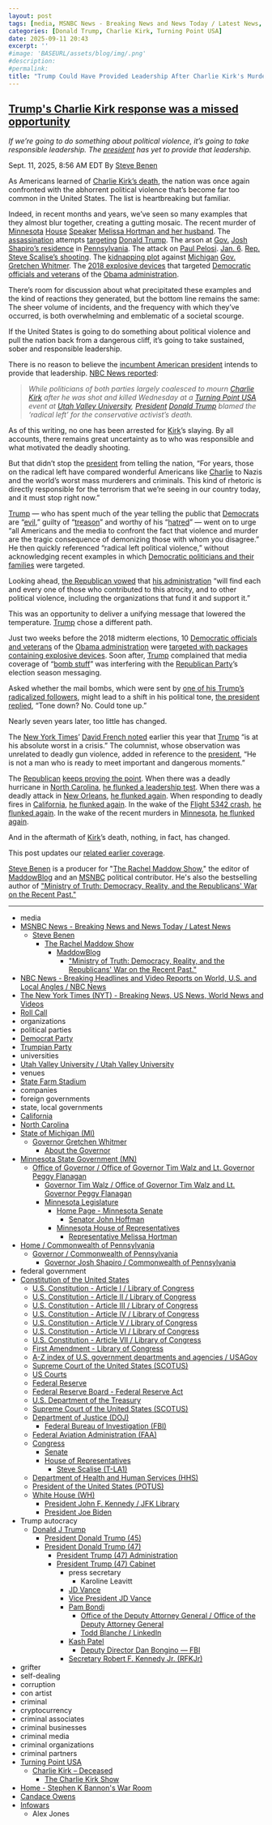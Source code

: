 ```yaml
---
layout: post
tags: [media, MSNBC News - Breaking News and News Today / Latest News, Steve Benen, The Rachel Maddow Show, MaddowBlog, “Ministry of Truth –  Democracy Reality and the Republicans’ War on the Recent Past.”, MSNBC News - Breaking News and News Today / Latest News, NBC News - Breaking Headlines and Video Reports on World U.S. and Local Angles / NBC News, The New York Times (NYT) - Breaking News US News World News and Videos, Roll Call, organizations, political parties, Democrat Party, Trumpian Party, universities, companies, foreign governments, state local governments, California, North Carolina, State of Michigan (MI), Governor Gretchen Whitmer, About the Governor, Minnesota State Government (MN), Office of Governor / Office of Governor Tim Walz and Lt. Governor Peggy Flanagan, Governor Tim Walz / Office of Governor Tim Walz and Lt. Governor Peggy Flanagan, Minnesota Legislature, Home Page - Minnesota Senate, Senator John Hoffman, Minnesota House of Representatives, Representative Melissa Hortman, Home / Commonwealth of Pennsylvania, Governor / Commonwealth of Pennsylvania, Governor Josh Shapiro / Commonwealth of Pennsylvania, federal government, Constitution of the United States, U.S. Constitution - Article I / Library of Congress, U.S. Constitution - Article II / Library of Congress, U.S. Constitution - Article III / Library of Congress, U.S. Constitution - Article IV / Library of Congress, U.S. Constitution - Article V / Library of Congress, U.S. Constitution - Article VI / Library of Congress, U.S. Constitution - Article VII / Library of Congress, First Amendment - Library of Congress, A-Z index of U.S. government departments and agencies / USAGov, Supreme Court of the United States (SCOTUS), US Courts, Federal Reserve, Federal Reserve Board - Federal Reserve Act, U.S. Department of the Treasury, Supreme Court of the United States (SCOTUS), Department of Justice (DOJ), Federal Bureau of Investigation (FBI), Federal Aviation Administration (FAA), Congress, Senate, House of Representatives, Steve Scalise (T-LA1), Department of Health and Human Services (HHS), President of the United States (POTUS), White House (WH), President John F. Kennedy / JFK Library, President Joe Biden, Trump autocracy, Donald J Trump, President Donald Trump (45), President Donald Trump (47), President Trump (47) Administration, President Trump (47) Cabinet, press secretary, Karoline Leavitt, JD Vance, Vice President JD Vance, Pam Bondi, Office of the Deputy Attorney General / Office of the Deputy Attorney General, Todd Blanche / LinkedIn, Kash Patel, Deputy Director Dan Bongino — FBI, Secretary Robert F. Kennedy Jr. (RFKJr), grifter, self-dealing, corruption, con artist, criminal, cryptocurrency, criminal associates, criminal businesses, criminal media, criminal organizations, criminal partners, Turning Point USA, Charlie Kirk – Deceased, The Charlie Kirk Show, Home - Stephen K Bannon’s War Room, Candace Owens, Infowars, Alex Jones]
categories: [Donald Trump, Charlie Kirk, Turning Point USA]
date: 2025-09-11 20:43
excerpt: ''
#image: 'BASEURL/assets/blog/img/.png'
#description:
#permalink:
title: "Trump Could Have Provided Leadership After Charlie Kirk's Murder. But He Played The Blame Game"
---
```


## [Trump's Charlie Kirk response was a missed opportunity](https://www.msnbc.com/rachel-maddow-show/maddowblog/remarks-charlie-kirks-death-trump-flunks-yet-another-leadership-test-rcna230551)

*If we’re going to do something about political violence, it’s going to take responsible leadership. The [president](https://www.whitehouse.gov/) has yet to provide that leadership.*

Sept. 11, 2025, 8:56 AM EDT
By [Steve Benen](https://www.msnbc.com/author/steve-benen-ncpn433601)

As Americans learned of [Charlie Kirk’s death](https://www.msnbc.com/opinion/msnbc-opinion/charlie-kirk-killed-shooting-utah-political-violence-rcna230487), the nation was once again confronted with the abhorrent political violence that’s become far too common in the United States. The list is heartbreaking but familiar.

Indeed, in recent months and years, we’ve seen so many examples that they almost blur together, creating a gutting mosaic. The recent murder of [Minnesota](https://www.mn.gov/) [House](https://www.house.mn.gov/) [Speaker](https://www.house.mn.gov/members/profile/12266) [Melissa Hortman and her husband](https://www.msnbc.com/opinion/msnbc-opinion/lesson-minnesota-shootings-abortion-violence-suspect-list-rcna213877). The [assassination](https://www.msnbc.com/msnbc/watch/fbi-says-it-is-investigating-attempted-assassination-of-trump-219401797614) attempts [targeting](https://www.msnbc.com/opinion/msnbc-opinion/trump-assassination-attempt-presidents-history-rcna161798) [Donald Trump](https://www.donaldjtrump.com/). The arson at [Gov.](https://www.pa.gov/governor.html) [Josh Shapiro’s residence](https://www.msnbc.com/opinion/msnbc-opinion/josh-shapiro-fire-antisemitism-governor-pennsylvania-rcna201940) in [Pennsylvania](https://www.pa.gov/). The attack on [Paul Pelosi](https://www.msnbc.com/msnbc/msnbc/david-depape-testimony-paul-pelosi-trial-rcna125301). [Jan. 6](https://www.msnbc.com/rachel-maddow-show/maddowblog/read-full-january-6-committee-report-summary-trump-referral-rcna62457). [Rep.](https://www.house.gov/) [Steve Scalise’s shooting](https://www.msnbc.com/morning-joe/watch/a-year-after-shooting-rep-scalise-back-on-the-field-1255609923659). The [kidnapping plot](https://www.msnbc.com/rachel-maddow-show/maddowblog/plot-kidnap-michigans-whitmer-leads-three-prison-sentences-rcna62077) against [Michigan](https://www.michigan.gov/som) [Gov.](https://www.michigan.gov/whitmer/) [Gretchen Whitmer](https://www.michigan.gov/whitmer/about/gov). The [2018 explosive devices](https://www.msnbc.com/transcripts/msnbc-live-with-ari-melber/2018-10-24-msna1158156) that targeted [Democratic officials and veterans](https://www.democrats.org/) of the [Obama administration](https://obamawhitehouse.archives.gov/).

There’s room for discussion about what precipitated these examples and the kind of reactions they generated, but the bottom line remains the same: The sheer volume of incidents, and the frequency with which they’ve occurred, is both overwhelming and emblematic of a societal scourge.

If the United States is going to do something about political violence and pull the nation back from a dangerous cliff, it’s going to take sustained, sober and responsible leadership.

There is no reason to believe the [incumbent American president](https://www.whitehouse.gov/) intends to provide that leadership. [NBC News reported](https://www.nbcnews.com/politics/politics-news/charlie-kirks-death-prompts-outpouring-shock-grief-condemnations-polit-rcna230472):

> *While politicians of both parties largely coalesced to mourn [Charlie Kirk](https://www.charliekirk.com/) after he was shot and killed Wednesday at a [Turning Point USA](https://www.tpusa.com/) event at [Utah Valley University](https://www.uvu.edu/), [President](https://www.whitehouse.gov/) [Donald Trump](https://www.donaldjtrump.com/) blamed the ‘radical left’ for the conservative activist’s death.*

As of this writing, no one has been arrested for [Kirk](https://www.charliekirk.com/)’s slaying. By all accounts, there remains great uncertainty as to who was responsible and what motivated the deadly shooting.

But that didn’t stop the [president](https://www.whitehouse.gov/) from telling the nation, “For years, those on the radical left have compared wonderful Americans like [Charlie](https://www.charliekirk.com/) to Nazis and the world’s worst mass murderers and criminals. This kind of rhetoric is directly responsible for the terrorism that we’re seeing in our country today, and it must stop right now.”

[Trump](https://www.donaldjtrump.com/) — who has spent much of the year telling the public that [Democrats](https:/www.democrats.org/) are “[evil](https://www.msnbc.com/rachel-maddow-show/maddowblog/hating-democrats-apparently-wasnt-enough-trump-says-political-foes-are-rcna219622),” guilty of “[treason](https://www.msnbc.com/rachel-maddow-show/maddowblog/trump-treason-obama-russia-gabbard-rcna221140)” and worthy of his “[hatred](https://www.msnbc.com/rachel-maddow-show/maddowblog/trump-says-hates-democrats-s-echoing-authoritarians-rcna217177?icid=previouspost_bot)” — went on to urge “all Americans and the media to confront the fact that violence and murder are the tragic consequence of demonizing those with whom you disagree.” He then quickly referenced “radical left political violence,” without acknowledging recent examples in which [Democratic politicians and their families](https://www.democrats.org/) were targeted.

Looking ahead, [the Republican vowed](https://rollcall.com/factbase/trump/transcript/donald-trump-vlog-charlie-kirk-september-10-2025/) that [his administration](https://www.whitehouse.gov/administration/) “will find each and every one of those who contributed to this atrocity, and to other political violence, including the organizations that fund it and support it.”

This was an opportunity to deliver a unifying message that lowered the temperature. [Trump](https://www.donaldjtrump.com/) chose a different path.

Just two weeks before the 2018 midterm elections, 10 [Democratic officials and veterans](https://www.democrats.org/) of the [Obama administration](https;//obamawhitehouse.archives.gov/) were [targeted with packages containing explosive devices](https://www.msnbc.com/rachel-maddow-show/the-list-dems-targeted-explosive-devices-continues-grow-msna1158376). Soon after, [Trump](https://www.donaldjtrump.com/) complained that media coverage of “[bomb stuff](https://www.msnbc.com/rachel-maddow-show/after-arrest-mail-bomb-case-trump-doesnt-lower-the-temperature-msna1158461)” was interfering with the [Republican Party](https://www.gop.com/)’s election season messaging.

Asked whether the mail bombs, which were sent by [one of his Trump’s radicalized followers](https://www.nytimes.com/2018/10/25/nyregion/pipe-bombs-sent-democrats.html), might lead to a shift in his political tone, [the president replied](https://www.msnbc.com/rachel-maddow-show/maddowblog/rejecting-unity-trump-says-maybe-ve-gotten-worse-shooting-rcna164064), “Tone down? No. Could tone up.”

Nearly seven years later, too little has changed.

The [New York Times](https://www.nytimes.com/)’ [David French noted](https://www.nytimes.com/2025/01/08/opinion/donald-trump-second-term-israel-ukraine.html) earlier this year that [Trump](https://www.donaldjtrump.com/) “is at his absolute worst in a crisis.” The columnist, whose observation was unrelated to deadly gun violence, added in reference to the [president](https://www.whitehouse.gov/), “He is not a man who is ready to meet important and dangerous moments.”

The [Republican](https://www.gop.com/) [keeps proving the point](https://www.msnbc.com/rachel-maddow-show/maddowblog/wildfires-crisis-continues-trump-targets-californias-governor-rcna186884). When there was a deadly hurricane in [North Carolina](https://www.nc.gov/), [he flunked a leadership test](https://www.msnbc.com/rachel-maddow-show/maddowblog/nc-trump-takes-chance-pretending-fema-lies-are-true-rcna176544). When there was a deadly attack in [New Orleans](), [he flunked again](https://www.msnbc.com/rachel-maddow-show/maddowblog/trumps-reaction-new-orleans-attack-went-bad-worse-rcna186109). When responding to deadly fires in [California](https://www.ca.gov/), [he flunked again](https://www.msnbc.com/rachel-maddow-show/maddowblog/wildfires-crisis-continues-trump-targets-californias-governor-rcna186884). In the wake of the [Flight 5342 crash](https://www.ntsb.gov/investigations/Pages/DCA25MA108.aspx), [he flunked again](https://www.msnbc.com/rachel-maddow-show/maddowblog/trump-rails-dei-response-deadly-american-airlines-army-helicopter-cras-rcna190024). In the wake of the recent murders in [Minnesota](https://www.mn.gov/), [he flunked again](https://www.msnbc.com/rachel-maddow-show/maddowblog/trump-tim-walz-call-minnesota-shooting-rcna213450).

And in the aftermath of [Kirk](https://www.charliekirk.com/)’s death, nothing, in fact, has changed.

This post updates our [related earlier coverage](https://www.msnbc.com/rachel-maddow-show/maddowblog/trump-tim-walz-call-minnesota-shooting-rcna213450).

[Steve Benen](https://www.msnbc.com/author/steve-benen-ncpn433601) is a producer for "[The Rachel Maddow Show](https://www.msnbc.com/rachel-maddow-show)," the editor of [MaddowBlog](https://www.msnbc.com/rachel-maddow-show) and an [MSNBC](https://www.msnbc.com/) political contributor. He's also the bestselling author of ["Ministry of Truth: Democracy, Reality, and the Republicans' War on the Recent Past."](https://www.harpercollins.com/products/ministry-of-truth-steve-benen)

----
- media
- [MSNBC News - Breaking News and News Today / Latest News](https://www.msnbc.com/)
    - [Steve Benen](https://www.msnbc.com/author/steve-benen-ncpn433601)
        - [The Rachel Maddow Show](https://www.msnbc.com/rachel-maddow-show)
            - [MaddowBlog](https://www.msnbc.com/rachel-maddow-show)
                - ["Ministry of Truth: Democracy, Reality, and the Republicans' War on the Recent Past."](https://www.harpercollins.com/products/ministry-of-truth-steve-benen)
- [NBC News - Breaking Headlines and Video Reports on World, U.S. and Local Angles / NBC News](https://www.nbcnews.com/)
- [The New York Times (NYT) - Breaking News, US News, World News and Videos](https://www.nytimes.com/)
- [Roll Call](https://rollcall.com/)
- organizations
- political parties
- [Democrat Party](https://www.democrats.org/)
- [Trumpian Party](https://www.gop.com/)
- universities
- [Utah Valley University / Utah Valley University](https://www.uvu.edu/)
- venues
- [State Farm Stadium](https://www.statefarmstadium.com/)
- companies
- foreign governments
- state, local governments
- [California](https://www.ca.gov/)
- [North Carolina](https://www.nc.gov/)
- [State of Michigan (MI)](https://www.michigan.gov/som)
    - [Governor Gretchen Whitmer](https://www.michigan.gov/whitmer)
        - [About the Governor](https://www.michigan.gov/whitmer/about/gov)
- [Minnesota State Government (MN)](https://www.mn.gov/)
    - [Office of Governor / Office of Governor Tim Walz and Lt. Governor Peggy Flanagan](https://mn.gov/governor/)
        - [Governor Tim Walz / Office of Governor Tim Walz and Lt. Governor Peggy Flanagan](https://mn.gov/governor/about-gov/timwalz/)
        - [Minnesota Legislature](https://www.leg.mn.gov/)
            - [Home Page - Minnesota Senate](https://www.senate.mn/)
                - [Senator John Hoffman](https://www.senate.mn/members/member_bio.html?mem_id=1205)
            - [Minnesota House of Representatives](https://www.house.mn.gov/)
                - [Representative Melissa Hortman](https://www.house.mn.gov/members/profile/12266)
- [Home / Commonwealth of Pennsylvania](https://www.pa.gov/en.html)
    - [Governor / Commonwealth of Pennsylvania](https://www.pa.gov/governor.html)
        - [Governor Josh Shapiro / Commonwealth of Pennsylvania](https://www.pa.gov/governor/about/governor-josh-shapiro.html)
- federal government
- [Constitution of the United States](https://constitution.congress.gov/constitution/)
    - [U.S. Constitution - Article I / Library of Congress](https://constitution.congress.gov/constitution/article-1/)
    - [U.S. Constitution - Article II / Library of Congress](https://constitution.congress.gov/constitution/article-2/)
    - [U.S. Constitution - Article III / Library of Congress](https://constitution.congress.gov/constitution/article-3/)
    - [U.S. Constitution - Article IV / Library of Congress](https://constitution.congress.gov/constitution/article-4/)
    - [U.S. Constitution - Article V / Library of Congress](https://constitution.congress.gov/constitution/article-5/)
    - [U.S. Constitution - Article VI / Library of Congress](https://constitution.congress.gov/constitution/article-6/)
    - [U.S. Constitution - Article VII / Library of Congress](https://constitution.congress.gov/constitution/article-7/)
    - [First Amendment - Library of Congress](https://constitution.congress.gov/constitution/amendment-1/)
    - [A-Z index of U.S. government departments and agencies / USAGov](https://www.usa.gov/agency-index)
    - [Supreme Court of the United States (SCOTUS)](https://www.supremecourt.gov/)
    - [US Courts](https://www.uscourts.gov/)
    - [Federal Reserve](https;//www.federalreserve.gov/)
    - [Federal Reserve Board - Federal Reserve Act](https://www.federalreserve.gov/aboutthefed/fract.htm)
    - [U.S. Department of the Treasury](https://home.treasury.gov/)
    - [Supreme Court of the United States (SCOTUS)](https://www.supremecourt.gov/)
    - [Department of Justice (DOJ)](https://www.justice.gov/)
        - [Federal Bureau of Investigation (FBI)](https://www.fbi.gov/)
    - [Federal Aviation Administration (FAA)](https://www.faa.gov/)
    - [Congress](https://www.congress.gov/)
        - [Senate](https://www.senate.gov/)
        - [House of Representatives](https://www.house.gov/)
            - [Steve Scalise (T-LA1)](https://scalise.house.gov/)
    - [Department of Health and Human Services (HHS)](https://www.hhs.gov/)
     - [President of the United States (POTUS)](https://www.whitehouse.gov/)
    - [White House (WH)](https://www.whitehouse.gov/)
        - [President John F. Kennedy / JFK Library](https://www.jfklibrary.org/)
        - [President Joe Biden](https://bidenwhitehouse.archives.gov/)
- Trump autocracy
    - [Donald J Trump](https://www.donaldjtrump.com/)
        - [President Donald Trump (45)](https://trumpwhitehouse.archives.gov/)
        - [President Donald Trump (47)](https://www.whitehouse.gov/administration/donald-j-trump/)
            - [President Trump (47) Administration](https://www.whitehouse.gov/administration/)
            - [President Trump (47) Cabinet](https://www.whitehouse.gov/administration/the-cabinet/)
                - press secretary
                    - Karoline Leavitt
                - [JD Vance](https://www.linkedin.com/in/jd-vance-770a9047/)
                - [Vice President JD Vance](https://www.whitehouse.gov/administration/jd-vance/)
                - [Pam Bondi](https://www.justice.gov/ag/staff-profile/meet-attorney-general)
                    - [Office of the Deputy Attorney General / Office of the Deputy Attorney General](https://www.justice.gov/dag)
                    - [Todd Blanche / LinkedIn](https://www.linkedin.com/in/toddblanche/)
                - [Kash Patel](https://www.fbi.gov/about/leadership-and-structure/director-patel)
                    - [Deputy Director Dan Bongino — FBI](https://www.fbi.gov/about/leadership-and-structure/deputy-director-dan-bongino)
                - [Secretary Robert F. Kennedy Jr. (RFKJr)](https://www.hhs.gov/about/leadership/robert-kennedy.html)
- grifter
- self-dealing
- corruption
- con artist
- criminal
- cryptocurrency
- criminal associates
- criminal businesses
- criminal media
- criminal organizations
- criminal partners
- [Turning Point USA](https://www.tpusa.com/)
    - [Charlie Kirk – Deceased](https://www.charliekirk.com/)
        - [The Charlie Kirk Show](https://thecharliekirkshow.com/)
- [Home - Stephen K Bannon's War Room](https://warroom.org/)
- [Candace Owens](https://www.candaceowens.com/)
- [Infowars](https://www.infowars.com/)
    - Alex Jones
